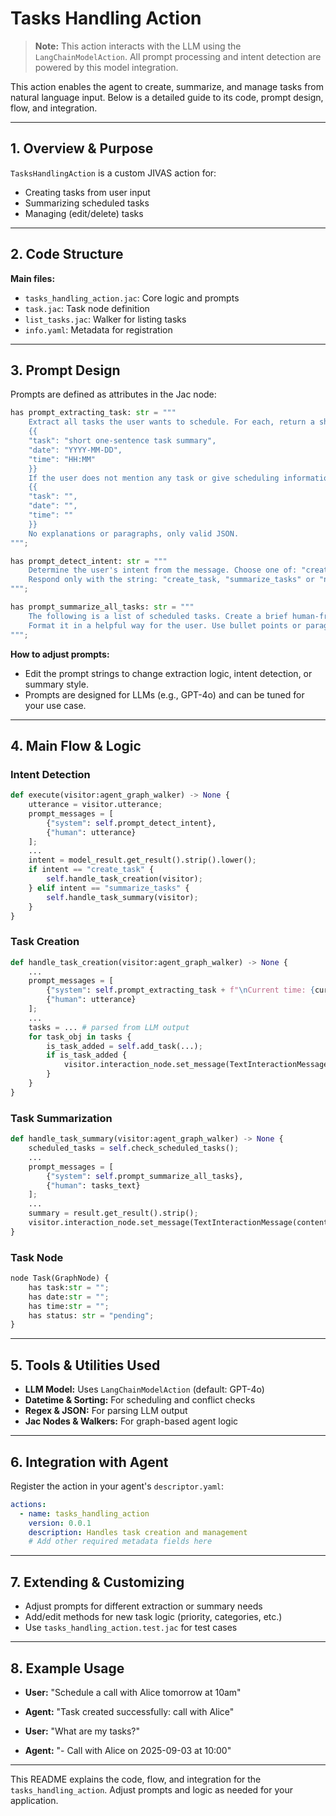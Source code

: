 # Tasks Handling Action

> **Note:** This action interacts with the LLM using the `LangChainModelAction`. All prompt processing and intent detection are powered by this model integration.

This action enables the agent to create, summarize, and manage tasks from natural language input. Below is a detailed guide to its code, prompt design, flow, and integration.

---

## 1. Overview & Purpose

`TasksHandlingAction` is a custom JIVAS action for:
- Creating tasks from user input
- Summarizing scheduled tasks
- Managing (edit/delete) tasks

---

## 2. Code Structure

**Main files:**
- `tasks_handling_action.jac`: Core logic and prompts
- `task.jac`: Task node definition
- `list_tasks.jac`: Walker for listing tasks
- `info.yaml`: Metadata for registration

---

## 3. Prompt Design

Prompts are defined as attributes in the Jac node:

```py
has prompt_extracting_task: str = """
	Extract all tasks the user wants to schedule. For each, return a short one-sentence task with a clear date (YYYY-MM-DD) and time (HH:MM, 24-hour). Respond only with a list of JSON objects in this format:
	{{
	"task": "short one-sentence task summary",
	"date": "YYYY-MM-DD",
	"time": "HH:MM"
	}}
	If the user does not mention any task or give scheduling information, return a single object with empty strings:
	{{
	"task": "",
	"date": "",
	"time": ""
	}}
	No explanations or paragraphs, only valid JSON.
""";

has prompt_detect_intent: str = """
	Determine the user's intent from the message. Choose one of: "create_task" or "summarize_tasks".
	Respond only with the string: "create_task, "summarize_tasks" or "no_task".
""";

has prompt_summarize_all_tasks: str = """
	The following is a list of scheduled tasks. Create a brief human-friendly summary in natural language.
	Format it in a helpful way for the user. Use bullet points or paragraph form.
""";
```

**How to adjust prompts:**
- Edit the prompt strings to change extraction logic, intent detection, or summary style.
- Prompts are designed for LLMs (e.g., GPT-4o) and can be tuned for your use case.

---

## 4. Main Flow & Logic

### Intent Detection
```py
def execute(visitor:agent_graph_walker) -> None {
	utterance = visitor.utterance;
	prompt_messages = [
		{"system": self.prompt_detect_intent},
		{"human": utterance}
	];
	...
	intent = model_result.get_result().strip().lower();
	if intent == "create_task" {
		self.handle_task_creation(visitor);
	} elif intent == "summarize_tasks" {
		self.handle_task_summary(visitor);
	}
}
```

### Task Creation
```py
def handle_task_creation(visitor:agent_graph_walker) -> None {
	...
	prompt_messages = [
		{"system": self.prompt_extracting_task + f"\nCurrent time: {current_time}"},
		{"human": utterance}
	];
	...
	tasks = ... # parsed from LLM output
	for task_obj in tasks {
		is_task_added = self.add_task(...);
		if is_task_added {
			visitor.interaction_node.set_message(TextInteractionMessage(content="Task created successfully: " + task_obj.get("task", "")))
		}
	}
}
```

### Task Summarization
```py
def handle_task_summary(visitor:agent_graph_walker) -> None {
	scheduled_tasks = self.check_scheduled_tasks();
	...
	prompt_messages = [
		{"system": self.prompt_summarize_all_tasks},
		{"human": tasks_text}
	];
	...
	summary = result.get_result().strip();
	visitor.interaction_node.set_message(TextInteractionMessage(content=summary));
}
```

### Task Node
```py
node Task(GraphNode) {
	has task:str = "";
	has date:str = "";
	has time:str = "";
	has status: str = "pending";
}
```

---

## 5. Tools & Utilities Used

- **LLM Model:** Uses `LangChainModelAction` (default: GPT-4o)
- **Datetime & Sorting:** For scheduling and conflict checks
- **Regex & JSON:** For parsing LLM output
- **Jac Nodes & Walkers:** For graph-based agent logic

---

## 6. Integration with Agent

Register the action in your agent's `descriptor.yaml`:

```yaml
actions:
  - name: tasks_handling_action
	version: 0.0.1
	description: Handles task creation and management
	# Add other required metadata fields here
```

---

## 7. Extending & Customizing

- Adjust prompts for different extraction or summary needs
- Add/edit methods for new task logic (priority, categories, etc.)
- Use `tasks_handling_action.test.jac` for test cases

---

## 8. Example Usage

- **User:** "Schedule a call with Alice tomorrow at 10am"

- **Agent:** "Task created successfully: call with Alice"

- **User:** "What are my tasks?"

- **Agent:** "- Call with Alice on 2025-09-03 at 10:00"

---

This README explains the code, flow, and integration for the `tasks_handling_action`. Adjust prompts and logic as needed for your application.
